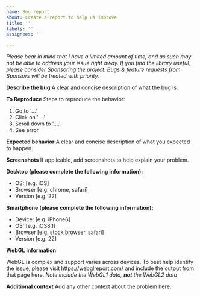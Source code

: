 ```yaml
---
name: Bug report
about: Create a report to help us improve
title: ''
labels: ''
assignees: ''

---
```


_Please bear in mind that I have a limited amount of time, and as such may not be able to address your issue right away. If you find the library useful, please consider [Sponsoring the project](https://github.com/sponsors/felixpalmer). Bugs & feature requests from Sponsors will be treated with priority._

**Describe the bug**
A clear and concise description of what the bug is.

**To Reproduce**
Steps to reproduce the behavior:
1. Go to '...'
2. Click on '....'
3. Scroll down to '....'
4. See error

**Expected behavior**
A clear and concise description of what you expected to happen.

**Screenshots**
If applicable, add screenshots to help explain your problem.

**Desktop (please complete the following information):**
 - OS: [e.g. iOS]
 - Browser [e.g. chrome, safari]
 - Version [e.g. 22]

**Smartphone (please complete the following information):**
 - Device: [e.g. iPhone6]
 - OS: [e.g. iOS8.1]
 - Browser [e.g. stock browser, safari]
 - Version [e.g. 22]

**WebGL information**

WebGL is complex and support varies across devices. To best help identify the issue, please visit https://webglreport.com/ and include the output from that page here. _Note include the WebGL1 data, **not** the WebGL2 data_

**Additional context**
Add any other context about the problem here.
